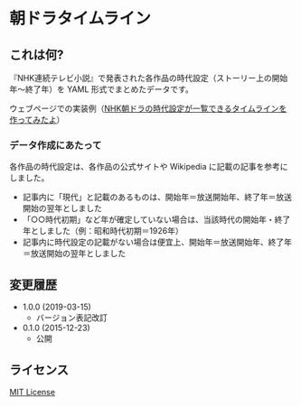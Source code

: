 # 朝ドラタイムライン

## これは何?

『NHK連続テレビ小説』で発表された各作品の時代設定（ストーリー上の開始年～終了年）を YAML 形式でまとめたデータです。

ウェブページでの実装例（[NHK朝ドラの時代設定が一覧できるタイムラインを作ってみたよ](https://www.tecking.org/archives/4843)）

### データ作成にあたって

各作品の時代設定は、各作品の公式サイトや Wikipedia に記載の記事を参考にしました。

* 記事内に「現代」と記載のあるものは、開始年＝放送開始年、終了年＝放送開始の翌年としました
* 「○○時代初期」など年が確定していない場合は、当該時代の開始年・終了年としました（例：昭和時代初期＝1926年）
* 記事内に時代設定の記載がない場合は便宜上、開始年＝放送開始年、終了年＝放送開始の翌年としました

## 変更履歴

* 1.0.0 (2019-03-15)
	* バージョン表記改訂
* 0.1.0 (2015-12-23)
	* 公開

## ライセンス

[MIT License](http://opensource.org/licenses/mit-license.php)
